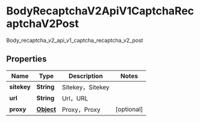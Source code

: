 

# BodyRecaptchaV2ApiV1CaptchaRecaptchaV2Post

Body_recaptcha_v2_api_v1_captcha_recaptcha_v2_post
## Properties

Name | Type | Description | Notes
------------ | ------------- | ------------- | -------------
**sitekey** | **String** | Sitekey，Sitekey | 
**url** | **String** | Url，URL | 
**proxy** | [**Object**](.md) | Proxy，Proxy |  [optional]




